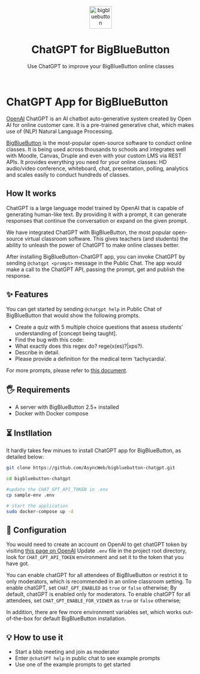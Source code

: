 <div align="center">
   <img alt="bigbluebutton" width="60" src="https://higheredlab.com/wp-content/uploads/hel_icon.png" />
</div>
<h1 align="center">ChatGPT for BigBlueButton</h1>
<p align="center">Use ChatGPT to improve your BigBlueButton online classes</p>

<!-- # ChatGPT app for BigBlueButton -->
<br/>

# ChatGPT App for BigBlueButton

[OpenAI](https://openai.com/) ChatGPT is an AI chatbot auto-generative system created by Open AI for online customer care. It is a pre-trained generative chat, which makes use of (NLP) Natural Language Processing.

[BigBlueButton](https://bigbluebutton.org/) is the most-popular open-source software to conduct online classes. It is being used across thousands to schools and integrates well with Moodle, Canvas, Druple and even with your custom LMS via REST APIs. It provides everything you need for your online classes: HD audio/video conference, whiteboard, chat, presentation, polling, analytics and scales easily to conduct hundreds of classes.

## How It works

ChatGPT is a large language model trained by OpenAI that is capable of generating human-like text. By providing it with a prompt, it can generate responses that continue the conversation or expand on the given prompt.

We have integrated ChatGPT with BigBlueButton, the most popular open-source virtual classroom software. This gives teachers (and students) the ability to unleash the power of ChatGPT to make online classes better.

After installing BigBlueButton-ChatGPT app, you can invoke ChatGPT by sending `@chatgpt <prompt>` message in the Public Chat. The app would make a call to the ChatGPT API, passing the prompt, get and publish the response.

## ✨ Features

You can get started by sending `@chatgpt help` in Public Chat of BigBlueButton that would show the following prompts.

- Create a quiz with 5 multiple choice questions that assess students’ understanding of [concept being taught].
- Find the bug with this code: <post code below>
- What exactly does this regex do? rege(x(es)?|xps?).
- Describe <topic of your choice> in detail.
- Please provide a definition for the medical term ‘tachycardia’.
   
For more prompts, please refer to [this document](https://classplusplus.com/chatgpt/).

## 🖐 Requirements

- A server with BigBlueButton 2.5+ installed
- Docker with Docker compose

## ⏳ Instllation
   
It hardly takes few minues to install ChatGPT app for BigBlueButton, as detailed below: 

```sh
git clone https://github.com/AsyncWeb/bigbluebutton-chatgpt.git

cd bigbluebutton-chatgpt

#update the CHAT_GPT_API_TOKEN in .env
cp sample-env .env

# start the application
sudo docker-compose up -d
```

## 🔧 Configuration

You would need to create an account on OpenAI to get chatGPT token by visiting [this page on OpenAI](https://platform.openai.com/account/api-keys)
Update `.env` file in the project root directory, look for `CHAT_GPT_API_TOKEN` environment and set it to the token that you have got. 
   
You can enable chatGPT for all attendees of BigBlueButton or restrict it to only moderators, which is recommended in an online classroom setting. 
To enable chatGPT, set `CHAT_GPT_ENABLED` as `true` or `false` otherwise; By default, chatGPT is enabled only for moderators. 
To enable chatGPT for all attendees, set `CHAT_GPT_ENABLE_FOR_VIEWER` as `true` or `false` otherwise;
   
In addition, there are few more environment variables set, which works out-of-the-box for default BigBlueButton installation.

## 💡 How to use it

- Start a bbb meeting and join as moderator
- Enter `@chatGPT help` in public chat to see example prompts
- Use one of the example prompts to get started
